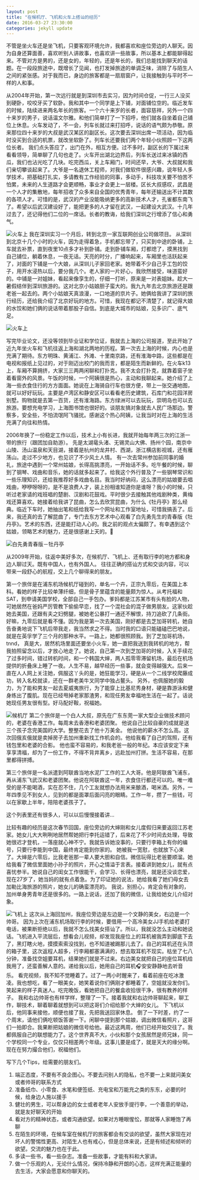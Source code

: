 ```yaml
---
layout: post
title: "在候机厅、飞机和火车上搭讪的经历"
date: 2016-03-27 23:30:00
categories: jekyll update
---
```


不管是坐火车还是坐飞机，只要客观环境允许，我都喜欢和座位旁边的人聊天。因为自身还算面善，喜欢听别人讲故事，也喜欢讲一些故事，所以基本上都能聊得起来。不管对方是男的，还是女的，年轻的，还是年长的，我们总能找到聊天的话题。在一段段旅途中，既增长了见闻，也打发掉旅途的单调乏味，消除了与陌生人之间的紧张感。对于我而已，身边的旅客都是一扇扇窗户，让我接触到与平时不一样的人和事。

从2004年开始，第一次远行就是到深圳市去实习，因为时间仓促，一行三人没买到硬卧，咬咬牙买了软卧。我和其中一个同学是上下铺，对面铺位空的。临近发车的时候，陆续进来两名年长的旅客。一个六十来岁的长者，面容慈祥，另外一个四十来岁的男子，说话温文尔雅。和他们简单打了一下招呼，他们就各自坐着自己铺位上休息。火车发动了，不一会，列车长就过来打招呼，说话的语气颇为恭敬。原来那位四十来岁的大叔是武汉某区的副区长。这次要去深圳出席一项活动，因为临时没买到合适的机票，就改坐软卧了。列车长还要我们两个年轻小伙照顾一下这两位长者。 我们点头答应了，出门在外，相互方便。过不多时，副区长的下属过来看看领导，简单聊了几句也走了。火车开出湖北边界后，列车长送过来冰镇的西瓜，我们也沾光吃了几块。吃完西瓜，关上车厢门，时间还早，大爷、大叔就和我们亲切攀谈起来了。大爷是一名退休工程师，对我们做软件很感兴趣，说年轻人多学技术，把基础打扎实，多请教有工作经验的同事，多动手，科技攻关要不怕苦不怕累，未来的人生道路才会更顺畅，事业才会更上一层楼。区长大叔感叹，武昌是一个人才的集散地，每年招收了众多来自全国的优秀青年，每年还输送出不计其数的各项人才。可惜的是，武汉的产业没能吸纳更多的高新技术人才，孔雀都东南飞了。希望以后武汉建设好了，能把更多的人才留在武汉，一起建设大武汉。十几年过去了，还记得他们二位的一席话。长者的教诲，给我们深圳之行增添了信心和勇气。

![火车上](http://upload-images.jianshu.io/upload_images/1647554-2bc8c77ce9bfb7e0.png?imageMogr2/auto-orient/strip%7CimageView2/2/w/1240)
我在深圳实习一个月后，转到北京一家互联网创业公司做项目。 从深圳到北京十几个小时的火车，因为走得着急，手机都忘带了，只买到中途的卧铺，上车就去补票，直到夜里10点多才补到卧铺。走到卧铺车厢，灯都熄了，摸黑找到自己铺位，躺着休息，一夜无话。天亮的时分，广播响起来，车厢里也活跃起来了，对面的下铺是一个大娘，从深圳儿子家回老家。她带着不少自己手工包的饺子，用开水浸热以后，要分我几个。老人家的一片好心，我欣然接受，味道蛮好的。中铺是一对姐妹，看起来像孪生的，仔细一打听，原来是一对表姐妹。趁大一暑假结伴到深圳旅游的。这对北京小姑娘胆子蛮大的。我九九年去北京旅游还是跟老爸一起去的。两个小姑娘天真浪漫，一口地道的京片子。她俩给我讲了深圳的旅行经历，还给我介绍了北京好玩的地方。可惜，我现在都记不清楚了，就记得大娘的水饺和她们俩的说话带着那股子自信。到底是大城市的姑娘，见多识广、底气足。

![火车上](http://upload-images.jianshu.io/upload_images/1647554-732d21085ae1074e.png?imageMogr2/auto-orient/strip%7CimageView2/2/w/1240)

写完毕业论文，还没等领到毕业证和学位证，我就去上海的公司报道，至此开始了近九年坐火车和飞机往返上海和湖北两地的历程。第一次去上海的时候，内心也是充满了期待。东方明珠、黄浦江、外滩、十里南京路，还有淮海中路，这些都是在电视和报纸上见过的，对于刚迈出校门的我而言，都是陌生而新鲜的。在火车k13上，车厢不算拥挤，大家三三两两闲聊和打扑克。我不太会打扑克，就靠着窗子坐着看窗外的风景。午饭的时候，一个阿姨很是热心，主动和我聊起来。她介绍了上海一些衣食住行的方方面面。她说在上海骑自行车也很方便，带上一张交通地图，就可以好好玩玩。主要是卢湾区和静安区可以看看老历史建筑，石库门和花园洋房别墅。购物就是去第一百货，还有淮海路。东方绿洲可以去玩玩，崇明岛也可以去旅游。要想充电学习，上海图书馆也很好的。谈朋友搞对象就去人民广场那边。警察多，安全些，不怕流氓阿飞骚扰。感谢这个热心阿姨，让我当时对在上海的生活充满了向往和热情。

2006年换了一份稳定工作以后，技术上小有长进，我就开始每年两三次的江浙一带的旅行（跟团加自助游）。 先是太湖鼋头渚、无锡灵山大佛、扬州个园，南京中山陵、汤山温泉和天目湖，接着是杭州的龙井村、西湖，浙江横店影视城，还有雁荡山。走过不少地方，也见识了不少风土人情。 有一次去常州参加前同事的婚礼，旅途中遇到一个常州姑娘，长得高挑漂亮，一开始话不多。吃午餐的时候，聊到了钢琴、戏曲和音乐，她的话就多起来了。给我这个外行普及了一些钢琴常识和一些乐理知识，还给我推荐好多戏曲名目。我当时好纳闷，这么漂亮的姑娘要去唱戏曲，咿咿呀呀的，是不是浪费人才，装上扮相谁知道你是谁呀？我小的时候，只听过老家请的戏班唱的楚剧、汉剧和花鼓戏。平时很少去接触其他戏剧种类，黄梅戏还算喜欢。她接着给我讲了昆曲，怎么去欣赏昆曲，为什么《牡丹亭》那么经典。临近下车时，她抽出笔和纸给我写一个网址和工作室地址，可惜我搞丢了。后来，我还真的去了解昆曲了，专门去东方艺术中心观看了白先勇先生的青春版《牡丹亭》。艺术的东西，还是能打动人心的。我之前的观点太偏颇了。有幸遇到这个姑娘，领略艺术的魅力，还是很感谢上天的。🙏

![白先勇青春版－牡丹亭](http://upload-images.jianshu.io/upload_images/1647554-55ff4bf616d71a16.png?imageMogr2/auto-orient/strip%7CimageView2/2/w/1240)

从2009年开始，往返中美好多次，在候机厅、飞机上、还有取行李的地方都和身边人聊过天。既有中国人，也有外国人。 往往正确的搭讪方式和交谈内容，可以带来一段舒心的航程，交上几个聊得来的朋友。 

第一个旅伴是在浦东机场候机厅碰到的，单名一个卉，正宗九零后，在美国上本科。看她的样子比较单薄纤细，但是骨子里蕴含的能量颇为惊人。从考托福和SAT，到申请美国学校，全部自己一手包办。爹妈都是江苏某市有头有脸的人物，可她居然在爸妈严厉管教下偷偷早恋，找了一个混社会的混子做男朋友。这家伙趁她去美国，还跟有夫之妇劈腿，被她老公暴打一通还不解恨，持刀追砍了几条街。好嘛，九零后就是看不懂。因为我是第一次去美国，刚好都是去芝加哥转机，她自告奋勇地说下飞机后带我走，我当然求之不得。当时我的口语只能磕磕巴巴地说，就是在英孚学了三个月的那种水平。一路上，她都很照顾我。到了芝加哥机场，tnnd， 真是大，居然机场里面还要坐小火车，她一直把我送到我转机的地方，帮我拍照留念以后，才放心地走了。她说，自己第一次到芝加哥的时候，入关手续花了过多时间，错过转机时间，和一个韩国大婶，两人孤零零滞留机场，最后在机场提供的折叠床上睡了一夜。人生不易，越早经历一些事，就会变得越强大。后来一直在人人网上关注她，佩服这丫头的是，她狂能学习，硬是从一个二线学校爬藤成功，转入名校就读，还在一群老美牛叉同学中独占鳌头。 另外，也佩服她的毅力，为了能和男友一起去夏威夷旅行，为了能穿上比基尼秀身材，硬是靠游泳和健身练出了腹肌。现在已经甩掉老家那渣男，和现任男友幸福地生活在一起了。话说她现任男友很有型。好马配好鞍，祝福她。


![候机厅](http://upload-images.jianshu.io/upload_images/1647554-dc804ccdaca52b09.png?imageMogr2/auto-orient/strip%7CimageView2/2/w/1240)
第二个旅伴是一个白人大叔，原先在广东东莞一家大型企业做技术顾问的，老婆在香港工作。每周末去香港和老婆团聚。 他说自己比较自豪的成就是送三个孩子念完美国的大学。整整花去了他十万美金。 他说他的薪水不怎么高。这次回俄亥俄就是卖掉房子去加州重新找工作机会的。他给我看了自己的驾照，还有钱包里和老婆的合影。 他也蛮不容易的，和我老爸一般的年纪。本应该安定下来享享清福，却为了一份工作，不得不背井离乡，远赴加州打拼。生活不容易，在那里都得拼搏。

第三个旅伴是一名派遣到阿联酋当地水泥厂工作的工人大哥。他是阿联酋飞浦东，再从浦东飞武汉和老婆团聚。他说在阿联酋这一年，衣食住行都还可以的。唯一难受的是不能喝酒，实在忍不住，几个工友就想办法用米来酿酒，喝米酒。另外，一年四季见不到女人，见到的都是面罩后面闪亮的眼睛。工作一年，攒了一些钱，可以在家歇上半年，陪陪老婆孩子了。

这个列表里还有很多人，可以以后慢慢接着讲...

比较有趣的经历是这次春节回国，座位旁边的大婶刚和女儿度假归来要返回江苏老家。她女儿大大咧咧地居然帮她把行李托运错了，后来花了不少时间去处理，导致她很迟才登机，一落座就心神不宁。我就告诉她没事的，只要行李箱上有你的编号，只要行李能到中国，最终肯定能到你家的。 她被我一宽慰，也就放下心来了。大婶是六零后，比我老爸那一辈人要大胆和自信。微信玩得比老爸要顺溜。她给我看了微信里面她小孙子的照片，开心之情溢于言表。接着讲到她女儿，就有点喜忧参半。她说自己的闺女工作很能干，会学习、长得也漂亮，就是还没谈恋爱，现在27岁了，她当妈的就有点着急。为了印证她的说法，她给我看了她们母女去加勒比海旅游的照片，她女儿的确蛮漂亮的。 我说，别担心，肯定会有对象的，加州单身男青年还是很多的。一路上说话，还加了我的微信，让我给她女儿介绍对象。 

![飞机上](http://upload-images.jianshu.io/upload_images/1647554-df71f99340f00042.png?imageMogr2/auto-orient/strip%7CimageView2/2/w/1240)
这次从上海回加州，我座位旁边是左边是一个文静的美女，右边是一个帅哥。 因为上次在浦东机场取行李的时候，要借用一个高冷美女JJ手机给老婆打电话，被果断拒绝以后，我就不怎么找美女搭讪了。所以，我就没怎么主动和她说话。飞机进入平流层后，想看会儿视频，却发现我座位上的耳机被我弄到脚底下去了，黑灯瞎火地，摸摸索索没找到，也不知道被踢那儿去了。自己的耳机还在头顶的箱子里，这次返程人超多，行李厢都塞满满的，想去取耳机不现实。枯坐了七八分钟，准备找空姐要耳机，结果她们就是不过来。右边美女就把自己的座位耳机给我用了，还蛮善解人意的。递给我以后，她用自己的耳机🎧安安静静地去听音乐。 看完视频，我不知不觉睡着了。过了一两小时醒来了，看着前座在吃冰激凌。我也想吃，看了一眼美女，她笑着说你们俩刚才都睡着了，空姐就没发你们。笑起来的样子真迷人。吃完晚饭，看她把自己的餐盒收拾很干净，很有教养的样子。 我和右边帅哥也有样学样，整理了一下。接着我就和右边帅哥聊起来，聊工作，聊技术，聊着聊着就想到可以把这哥们介绍给那个大婶的女儿。 下飞机以后，他同事来接他，顺便也接了我，先把我送回家休息。 倒了一下时差，约了一个周末，请他们俩吃顿饭答谢一下。闲聊中提到那个姑娘，调出微信看照片，这哥们一拍即合。我果断把姑娘的微信号给他。最近这两周，他们已经开始交往了。我都佩服自己的联想能力了。这个世界真不大，小伙和那个女孩居然是师兄妹，同一个学校同一个专业，仅仅只相差两个年级。这事儿要是成了，就是天大的缘分啊。现在在努力撮合他们，祝福他们。

写下几个Tips，给需要的朋友们。
1. 端正态度，不要有不良企图心。不要去问别人的隐私，也不要一上来就问美女或者帅哥的联系方式
2. 准备纸巾、小零食、水笔和便签纸、充电宝和万能充之类的东东，必要的时候，给身边人施以援手
3. 健壮的男生，可以帮身边的女士或者老年人安放手提行李，一个善意的举动，就是友好聊天的开始
4. 看对方的精神状态，或者沟通欲望。如果对方睡眼惺忪，那就等人家睡饱了再聊 
5. 在陌生的环境，在候车室在候机厅的旅客都会有交谈的欲望，虽然大家现在对坏人的警惕性更高、对陌生人也有戒心，但是总体来说，还是有倾述和倾听的欲望。交流的魅力也在于此。
6. 多读一些书，看一些杂志。准备一些故事，才能有料和大家讲。
7. 做一个乐观的人，无论什么情况，保持冷静和开朗的心态，这样充满正能量的去生活，大家会愿意和你聊天的。
